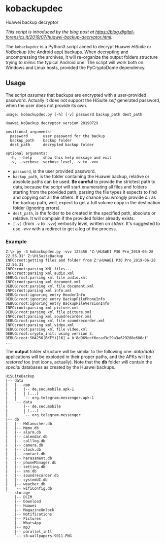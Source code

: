 # kobackupdec
Huawei backup decryptor

_This script is introduced by the blog post at https://blog.digital-forensics.it/2019/07/huawei-backup-decryptor.html._

The `kobackupdec` is a Python3 script aimed to decrypt Huawei *HiSuite* or *KoBackup* (the Android app) backups. When decrypting and uncompressing the archives, it will re-organize the output folders structure trying to _mimic_ the typical Android one. The script will work both on Windows and Linux hosts, provided the PyCryptoDome dependency.

## Usage

The script *assumes* that backups are encrypted with a user-provided password. Actually it does not support the HiSuite _self_ generated password, when the user does not provide its own.

```
usage: kobackupdec.py [-h] [-v] password backup_path dest_path

Huawei KoBackup decryptor version 20190729

positional arguments:
  password       user password for the backup
  backup_path    backup folder
  dest_path      decrypted backup folder

optional arguments:
  -h, --help     show this help message and exit
  -v, --verbose  verbose level, -v to -vvv
```

- `password`, is the user provided password.
- `backup_path`, is the folder containing the Huawei backup, relative or absolute paths can be used. **Be careful** to provide the strictest path to data, because the script will start enumerating all files and folders starting from the provided path, parsing the file types it expects to find and copying out all the others. If by chance you wrongly provide *c:\\* as the backup path, well, expect to get a full volume copy in the destination folder (ignoring errors).
- `dest_path`, is the folder to be created in the specified path, absolute or relative. It will complain if the provided folder already exists.
- `[-v]` (from `-v` to `-vvv`) verbosity level, written on *stderr*. It's suggested to use *-vvv* with a redirect to get a log of the process.

### Example

```
Z:\> py -3 kobackupdec.py -vvv 123456 "Z:\HUAWEI P30 Pro_2019-06-28 22.56.31" Z:\HiSuiteBackup
INFO:root:getting files and folder from Z:\HUAWEI P30 Pro_2019-06-28 22.56.31
INFO:root:parsing XML files...
INFO:root:parsing xml audio.xml
DEBUG:root:parsing xml file audio.xml
INFO:root:parsing xml document.xml
DEBUG:root:parsing xml file document.xml
INFO:root:parsing xml info.xml
DEBUG:root:ignoring entry HeaderInfo
DEBUG:root:ignoring entry BackupFilePhoneInfo
DEBUG:root:ignoring entry BackupFileVersionInfo
INFO:root:parsing xml picture.xml
DEBUG:root:parsing xml file picture.xml
INFO:root:parsing xml soundrecorder.xml
DEBUG:root:parsing xml file soundrecorder.xml
INFO:root:parsing xml video.xml
DEBUG:root:parsing xml file video.xml
DEBUG:root:crypto_init: using version 3.
DEBUG:root:SHA256(BKEY)[16] = b'8d969eef6ecad3c29a3a629280e686cf'
...
```

The **output** folder structure will be similar to the following one: *data/data* applications will be exploded in their proper paths, and the APKs will be *restored* too (not icons, actually). Note that the **db** folder will contain the *special* databases as created by the Huawei backups.

```
HiSuiteBackup
|-- data
|   |-- app
|   |   |-- de.sec.mobile.apk-1
|   |   | [...]
|   |   `-- org.telegram.messenger.apk-1
|   `-- data
|       |-- de.sec.mobile
|       | [...]
|       `-- org.telegram.messenger
|-- db
|   |-- HWlanucher.db
|   |-- Memo.db
|   |-- alarm.db
|   |-- calendar.db
|   |-- calllog.db
|   |-- camera.db
|   |-- clock.db
|   |-- contact.db
|   |-- harassment.db
|   |-- phoneManager.db
|   |-- setting.db
|   |-- sms.db
|   |-- soundrecorder.db
|   |-- systemUI.db
|   |-- weather.db
|   `-- wifiConfig.db
`-- storage
    |-- DCIM
    |-- Download
    |-- Huawei
    |-- MagazineUnlock
    |-- Notifications
    |-- Pictures
    |-- WhatsApp
    |-- mp3
    |-- parallel_intl
    `-- s8-wallpapers-9011.PNG
```
